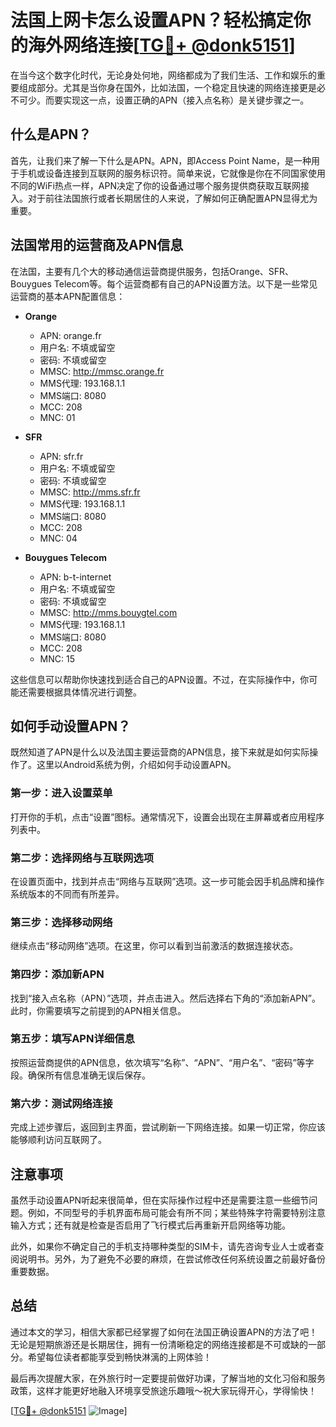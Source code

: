 # 法国上网卡怎么设置APN？轻松搞定你的海外网络连接[[TG💪+ @donk5151](https://t.me/s/donk5151)]

在当今这个数字化时代，无论身处何地，网络都成为了我们生活、工作和娱乐的重要组成部分。尤其是当你身在国外，比如法国，一个稳定且快速的网络连接更是必不可少。而要实现这一点，设置正确的APN（接入点名称）是关键步骤之一。

## 什么是APN？

首先，让我们来了解一下什么是APN。APN，即Access Point Name，是一种用于手机或设备连接到互联网的服务标识符。简单来说，它就像是你在不同国家使用不同的WiFi热点一样，APN决定了你的设备通过哪个服务提供商获取互联网接入。对于前往法国旅行或者长期居住的人来说，了解如何正确配置APN显得尤为重要。

## 法国常用的运营商及APN信息

在法国，主要有几个大的移动通信运营商提供服务，包括Orange、SFR、Bouygues Telecom等。每个运营商都有自己的APN设置方法。以下是一些常见运营商的基本APN配置信息：

- **Orange**
  - APN: orange.fr
  - 用户名: 不填或留空
  - 密码: 不填或留空
  - MMSC: http://mmsc.orange.fr
  - MMS代理: 193.168.1.1
  - MMS端口: 8080
  - MCC: 208
  - MNC: 01

- **SFR**
  - APN: sfr.fr
  - 用户名: 不填或留空
  - 密码: 不填或留空
  - MMSC: http://mms.sfr.fr
  - MMS代理: 193.168.1.1
  - MMS端口: 8080
  - MCC: 208
  - MNC: 04

- **Bouygues Telecom**
  - APN: b-t-internet
  - 用户名: 不填或留空
  - 密码: 不填或留空
  - MMSC: http://mms.bouygtel.com
  - MMS代理: 193.168.1.1
  - MMS端口: 8080
  - MCC: 208
  - MNC: 15

这些信息可以帮助你快速找到适合自己的APN设置。不过，在实际操作中，你可能还需要根据具体情况进行调整。

## 如何手动设置APN？

既然知道了APN是什么以及法国主要运营商的APN信息，接下来就是如何实际操作了。这里以Android系统为例，介绍如何手动设置APN。

### 第一步：进入设置菜单

打开你的手机，点击“设置”图标。通常情况下，设置会出现在主屏幕或者应用程序列表中。

### 第二步：选择网络与互联网选项

在设置页面中，找到并点击“网络与互联网”选项。这一步可能会因手机品牌和操作系统版本的不同而有所差异。

### 第三步：选择移动网络

继续点击“移动网络”选项。在这里，你可以看到当前激活的数据连接状态。

### 第四步：添加新APN

找到“接入点名称（APN）”选项，并点击进入。然后选择右下角的“添加新APN”。此时，你需要填写之前提到的APN相关信息。

### 第五步：填写APN详细信息

按照运营商提供的APN信息，依次填写“名称”、“APN”、“用户名”、“密码”等字段。确保所有信息准确无误后保存。

### 第六步：测试网络连接

完成上述步骤后，返回到主界面，尝试刷新一下网络连接。如果一切正常，你应该能够顺利访问互联网了。

## 注意事项

虽然手动设置APN听起来很简单，但在实际操作过程中还是需要注意一些细节问题。例如，不同型号的手机界面布局可能会有所不同；某些特殊字符需要特别注意输入方式；还有就是检查是否启用了飞行模式后再重新开启网络等功能。

此外，如果你不确定自己的手机支持哪种类型的SIM卡，请先咨询专业人士或者查阅说明书。另外，为了避免不必要的麻烦，在尝试修改任何系统设置之前最好备份重要数据。

## 总结

通过本文的学习，相信大家都已经掌握了如何在法国正确设置APN的方法了吧！无论是短期旅游还是长期居住，拥有一份清晰稳定的网络连接都是不可或缺的一部分。希望每位读者都能享受到畅快淋漓的上网体验！

最后再次提醒大家，在外旅行时一定要提前做好功课，了解当地的文化习俗和服务政策，这样才能更好地融入环境享受旅途乐趣哦～祝大家玩得开心，学得愉快！

[[TG💪+ @donk5151](https://t.me/s/donk5151) ![Image](https://i.postimg.cc/rwNCRYN7/Snipaste-2025-04-30-17-27-05.png)]